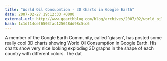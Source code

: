 ```yaml
---
title: "World Oil Consupmtion - 3D Charts in Google Earth"
date: 2007-02-27 19:12:33 +0000
external-url: http://www.gearthblog.com/blog/archives/2007/02/world_oil_consupmtio.html
hash: 1c1df14cef6503fac125648dd98c5cc6
---
```


A member of the Google Earth Community, called 'giasen', has posted some really cool 3D charts showing World Oil Consumption in Google Earth. His charts show very nice looking exploding 3D graphs in the shape of each country with different colors. The dat
